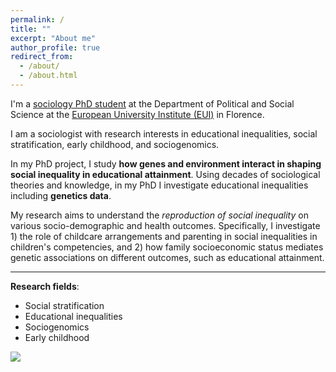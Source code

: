 ```yaml
---
permalink: /
title: ""
excerpt: "About me"
author_profile: true
redirect_from: 
  - /about/
  - /about.html
---
```




I'm a [sociology PhD student](https://www.eui.eu/people?id=gaia-ghirardi) at the Department of Political and Social Science at the [European University Institute (EUI)](https://www.eui.eu/en/academic-units/political-and-social-sciences) in Florence. 

I am a sociologist with research interests in educational inequalities, social stratification, early childhood, and sociogenomics. 

In my PhD project, I study **how genes and environment interact in shaping social inequality in educational attainment**. Using decades of sociological theories and knowledge, in my PhD I investigate educational inequalities including **genetics data**. 

My research aims to understand the *reproduction of social inequality* on various socio-demographic and health outcomes. Specifically, I investigate 1) the role of childcare arrangements and parenting in social inequalities in children's competencies, and 2) how family socioeconomic status mediates genetic associations on different outcomes, such as educational attainment.

---

**Research fields**:   
* Social stratification
* Educational inequalities
* Sociogenomics
* Early childhood

![](http://gaiaghirardi.github.io/images/bybike1.jpeg)



